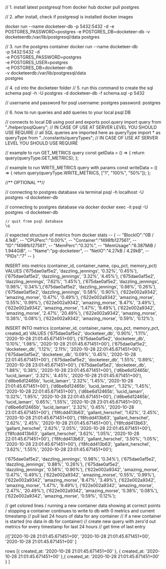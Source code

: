 // 1. install latest postgresql from docker hub
docker pull postgres

// 2. after install, check if postgresql is installed
docker images

docker run --name docketeer-db -p 5432:5432 -d -e POSTGRES_PASSWORD=postgres -e POSTGRES_DB=docketeer-db -v docketeerdb:/var/lib/postgresql/data postgres

// 3. run the postgres container
docker run --name docketeer-db \
 -p 5432:5432 -d \
 -e POSTGRES_PASSWORD=postgres \
 -e POSTGRES_USER=postgres \
 -e POSTGRES_DB=docketeer-db \
 -v docketeerdb:/var/lib/postgresql/data \
postgres

// 4. cd into the docketeer folder
// 5. run this command to create the sql schema
psql -h -U postgres -d docketeer-db -f schema.sql -p 5432

// username and password for psql
username: postgres
password: postgres

// 6. how to run queries and add queries to your local psql DB

// connects to local DB using pool and exports pool.query
import query from "./helper/psqlQuery";                   // IN CASE OF USE AT SERVER LEVEL YOU SHOULD USE REQUIRE
// all SQL queries are imported here as queryType
import * as queryType from "../constants/queryTypes";     // IN CASE OF USE AT SERVER LEVEL YOU SHOULD USE REQUIRE

// example to run GET_METRICS query
const getData = () => {
return query(queryType.GET_METRICS);
};

// example to run WRITE_METRICS query with params
const writeData = () => {
return query(queryType.WRITE_METRICS, ["1", "100%", "50%"]);
};

//** OPTIONAL **//

// connecting to postgres database via terminal
psql -h localhost -U postgres -d docketeer-db

// connecting to postgres database via docker
docker exec -it <container-id> psql -U postgres -d docketeer-db

    // quit from psql database
    \q
    
// expected structure of metrics from docker stats
-- {
-- "BlockIO":"0B / 4.1kB",
-- "CPUPerc":"0.00%",
-- "Container":"f498fb127561",
-- "ID":"f498fb127561",
-- "MemPerc":"0.32%",
-- "MemUsage":"6.387MiB / 1.944GiB",
-- "Name":"pg-docketeer",
-- "NetIO":"4.27kB / 4.29kB",
-- "PIDs":"7"
-- }

INSERT into metrics (container_id, container_name, cpu_pct, memory_pct) VALUES ('675dae0af5e2', 'dazzling_jennings', '0.32%', '0.45%'), ('675dae0af5e2', ‘dazzling_jennings’, '3.32%', '4.45%'), ('675dae0af5e2', ‘dazzling_jennings’, '7.62%', '1.45%'), ('675dae0af5e2', ‘dazzling_jennings’, '0.98%', '0.34%'),('675dae0af5e2', ‘dazzling_jennings’, '0.88%', '0.26%'), ('675dae0af5e2', ‘dazzling_jennings’, '0.58%', '0.90%'), ('622e002a9342', 'amazing_morse', '0.47%', '0.49%'), ('622e002a9342', 'amazing_morse', '0.55%', '0.99%'), ('622e002a9342', 'amazing_morse', '8.47%', '3.49%'), ('622e002a9342', 'amazing_morse', '1.47%', '9.49%'), ('622e002a9342', 'amazing_morse', '2.47%', '20.49%'), ('622e002a9342', 'amazing_morse', '0.38%', '0.08%'), ('622e002a9342', 'amazing_morse', '0.59%', '0.12%');

INSERT INTO
metrics (container_id, container_name, cpu_pct, memory_pct, created_at)
VALUES
('675dae0af5e2', 'docketeer_db', '0.90%', '1.11%', '2020-10-28 21:01:45.671451+00'),
('675dae0af5e2', 'docketeer_db', '0.10%', '1.98%', '2020-10-28 21:01:45.671451+00'),
('675dae0af5e2', 'docketeer_db', '1.12%', '2.11%', '2020-10-28 22:01:45.671451+00'),
('675dae0af5e2', 'docketeer_db', '0.09%', '0.45%', '2020-10-28 22:01:45.671451+00'),
('675dae0af5e2', 'docketeer_db', '1.55%', '0.89%', '2020-10-28 23:01:45.671451+00'),
('675dae0af5e2', 'docketeer_db', '1.88%', '0.38%', '2020-10-28 23:01:45.671451+00'),
('d6be6d12465b', 'lucid_lamarr', '2.32%', '4.45%', '2020-10-28 21:01:45.671451+00'),
('d6be6d12465b', 'lucid_lamarr', '2.32%', '1.45%', '2020-10-28 21:01:45.671451+00'),
('d6be6d12465b', 'lucid_lamarr', '1.32%', '1.45%', '2020-10-28 22:01:45.671451+00'),
('d6be6d12465b', 'lucid_lamarr', '0.32%', '1.95%', '2020-10-28 22:01:45.671451+00'),
('d6be6d12465b', 'lucid_lamarr', '0.65%', '1.55%', '2020-10-28 23:01:45.671451+00'),
('d6be6d12465b', 'lucid_lamarr', '2.32%', '0.45%', '2020-10-28 23:01:45.671451+00'),
('f8fcdd413b63', 'gallant_herschel', '1.62%', '2.45%', '2020-10-28 21:01:45.671451+00'),
('f8fcdd413b63', 'gallant_herschel', '2.62%', '2.45%', '2020-10-28 21:01:45.671451+00'),
('f8fcdd413b63', 'gallant_herschel', '2.62%', '2.05%', '2020-10-28 22:01:45.671451+00'),
('f8fcdd413b63', 'gallant_herschel', '3.62%', '1.05%', '2020-10-28 22:01:45.671451+00'),
('f8fcdd413b63', 'gallant_herschel', '3.50%', '1.05%', '2020-10-28 23:01:45.671451+00'),
('f8fcdd413b63', 'gallant_herschel', '3.62%', '1.55%', '2020-10-28 23:01:45.671451+00');




('675dae0af5e2', 'dazzling_jennings', '0.98%', '0.34%'),
('675dae0af5e2', 'dazzling_jennings', '0.88%', '0.26%'),
('675dae0af5e2', 'dazzling_jennings', '0.58%', '0.90%'),
('622e002a9342', 'amazing_morse', '0.47%', '0.49%'),
('622e002a9342', 'amazing_morse', '0.55%', '0.99%'),
('622e002a9342', 'amazing_morse', '8.47%', '3.49%'),
('622e002a9342', 'amazing_morse', '1.47%', '9.49%'),
('622e002a9342', 'amazing_morse', '2.47%', '20.49%'),
('622e002a9342', 'amazing_morse', '0.38%', '0.08%'),
('622e002a9342', 'amazing_morse', '0.59%', '0.12%');


// get colored lines / running a new container data showing at correct points / stopping a container continues to write to db with 0 metrics and current timestamp
// pull last 24 hours of data for any container
// if a new container is started (no data in db for container)
// create new query with zero'd out metrics for every timestamp for last 24 hours
  // get time of last entry

  //['2020-10-28 21:01:45.671451+00', '2020-10-28 21:01:45.671451+00', '2020-10-28 21:01:45.671451+00' ]

  rows [{
    created_at: '2020-10-28 21:01:45.671451+00'
  },
  {
    created_at: '2020-10-28 21:01:45.671451+00'
  },{
    created_at: '2020-10-28 21:01:45.671451+00'
  } ]